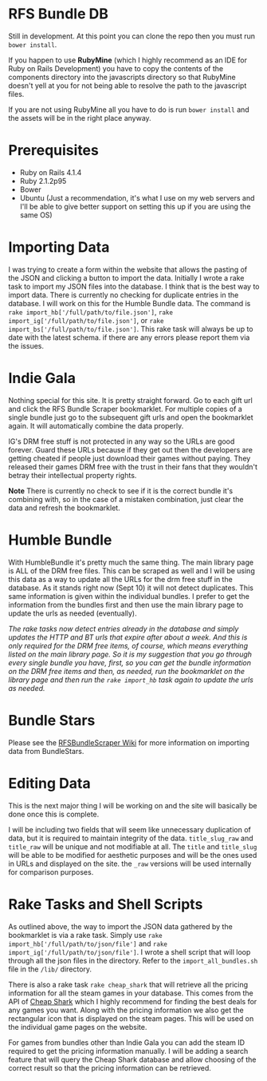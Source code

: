 RFS Bundle DB
=============

Still in development. At this point you can clone the repo then you must run `bower install`.
    
If you happen to use **RubyMine** (which I highly recommend as an IDE for Ruby on Rails Development) 
you have to copy the contents of the components directory into the javascripts directory so that
RubyMine doesn't yell at you for not being able to resolve the path to the javascript files. 

If you are not using RubyMine all you have to do is run `bower install` and the assets will be in the right place anyway.

Prerequisites
=============

* Ruby on Rails 4.1.4
* Ruby 2.1.2p95
* Bower
* Ubuntu (Just a recommendation, it's what I use on my web servers and I'll be able to give better support on setting this 
up if you are using the same OS)

Importing Data
==============

I was trying to create a form within the website that allows the pasting of the JSON and clicking a button to import the 
data. Initially I wrote a rake task to import my JSON files into the database. I think that is the best way to import data.
There is currently no checking for duplicate entries in the database. I will work on this for the Humble Bundle data. The command 
is `rake import_hb['/full/path/to/file.json']`, `rake import_ig['/full/path/to/file.json']`, or `rake import_bs['/full/path/to/file.json']`. 
This rake task will always be up to date with the latest schema. if there are any errors please report them via the issues. 

Indie Gala
==========

Nothing special for this site. It is pretty straight forward. Go to each gift url and click the RFS Bundle Scraper bookmarklet. For multiple
copies of a single bundle just go to the subsequent gift urls and open the bookmarklet again. It will automatically 
combine the data properly. 

IG's DRM free stuff is not protected in any way so the URLs are good forever. Guard these URLs because if they get out then
the developers are getting cheated if people just download their games without paying. They released their games DRM free
with the trust in their fans that they wouldn't betray their intellectual property rights. 

**Note** There is currently no check to see if it is the correct bundle it's combining with, so in the case of a mistaken
combination, just clear the data and refresh the bookmarklet.

Humble Bundle
=============
With HumbleBundle it's pretty much the same thing. The main library page is ALL of the DRM free files. This can be scraped
as well and I will be using this data as a way to update all the URLs for the drm free stuff in the database. As it stands
right now (Sept 10) it will not detect duplicates. This same information is given within the individual bundles. I prefer
to get the information from the bundles first and then use the main library page to update the urls as needed (eventually).

_The rake tasks now detect entries already in the database and simply updates the HTTP and BT urls that expire after about a week.
And this is only required for the DRM free items, of course, which means everything listed on the main library page. So it is
my suggestion that you go through every single bundle you have, first, so you can get the bundle information on the DRM free
items and then, as needed, run the bookmarklet on the library page and then run the `rake import_hb` task again to update the 
urls as needed._

Bundle Stars
============
Please see the [RFSBundleScraper Wiki](https://github.com/realityfluxstudios/RFSBundleScraper/wiki/BundleStars) for more 
information on importing data from BundleStars.

Editing Data
============

This is the next major thing I will be working on and the site will basically be done once this is complete.

I will be including two fields that will seem like unnecessary duplication of data, but it is required to maintain integrity
of the data. `title_slug_raw` and `title_raw` will be unique and not modifiable at all. The `title` and `title_slug` will be able
to be modified for aesthetic purposes and will be the ones used in URLs and displayed on the site. the `_raw` versions will
be used internally for comparison purposes.

Rake Tasks and Shell Scripts
============================

As outlined above, the way to import the JSON data gathered by the bookmarklet is via a rake task. Simply use 
`rake import_hb['/full/path/to/json/file']` and `rake import_ig['/full/path/to/json/file']`. I wrote a shell script that will 
loop through all the json files in the directory. Refer to the `import_all_bundles.sh` file in the `/lib/` directory. 

There is also a rake task `rake cheap_shark` that will retrieve all the pricing information for all the steam games in 
your database. This comes from the API of [Cheap Shark](http://www.cheapshark.com) which I highly recommend for finding the 
best deals for any games you want. Along with the pricing information we also get the rectangular icon that is displayed
on the steam pages. This will be used on the individual game pages on the website. 

For games from bundles other than Indie Gala you can add the steam ID required to get the pricing information manually. 
I will be adding a search feature that will query the Cheap Shark database and allow choosing of the correct result so that the
pricing information can be retrieved.